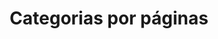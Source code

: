 ---
title: "Categorias por páginas"
layout: categories
permalink: /categories/
author_profile: true
---